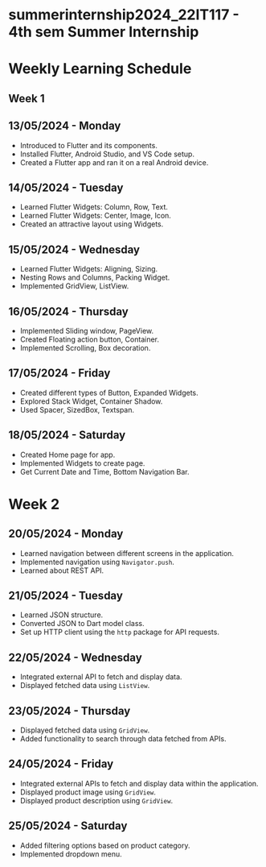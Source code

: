 # summerinternship2024_22IT117 - 4th sem Summer Internship
# Weekly Learning Schedule
## Week 1
## 13/05/2024 - Monday
- Introduced to Flutter and its components.
- Installed Flutter, Android Studio, and VS Code setup.
- Created a Flutter app and ran it on a real Android device.

## 14/05/2024 - Tuesday
- Learned Flutter Widgets: Column, Row, Text.
- Learned Flutter Widgets: Center, Image, Icon.
- Created an attractive layout using Widgets.

## 15/05/2024 - Wednesday
- Learned Flutter Widgets: Aligning, Sizing.
- Nesting Rows and Columns, Packing Widget.
- Implemented GridView, ListView.

## 16/05/2024 - Thursday
- Implemented Sliding window, PageView.
- Created Floating action button, Container.
- Implemented Scrolling, Box decoration.

## 17/05/2024 - Friday
- Created different types of Button, Expanded Widgets.
- Explored Stack Widget, Container Shadow.
- Used Spacer, SizedBox, Textspan.

## 18/05/2024 - Saturday
- Created Home page for app.
- Implemented Widgets to create page.
- Get Current Date and Time, Bottom Navigation Bar.
  
# Week 2

## 20/05/2024 - Monday
- Learned navigation between different screens in the application.
- Implemented navigation using `Navigator.push`.
- Learned about REST API.

## 21/05/2024 - Tuesday
- Learned JSON structure.
- Converted JSON to Dart model class.
- Set up HTTP client using the `http` package for API requests.

## 22/05/2024 - Wednesday
- Integrated external API to fetch and display data.
- Displayed fetched data using `ListView`.

## 23/05/2024 - Thursday
- Displayed fetched data using `GridView`.
- Added functionality to search through data fetched from APIs.

## 24/05/2024 - Friday
- Integrated external APIs to fetch and display data within the application.
- Displayed product image using `GridView`.
- Displayed product description using `GridView`.

## 25/05/2024 - Saturday
- Added filtering options based on product category.
- Implemented dropdown menu.
